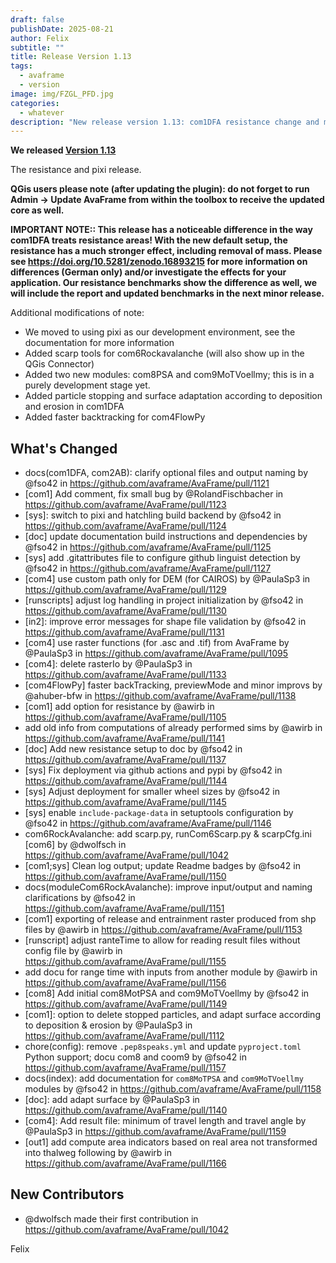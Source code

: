 ```yaml
---
draft: false
publishDate: 2025-08-21
author: Felix
subtitle: ""
title: Release Version 1.13
tags:
  - avaframe
  - version
image: img/FZGL_PFD.jpg
categories:
  - whatever
description: "New release version 1.13: com1DFA resistance change and move to pixi"
---
```


**We released [Version 1.13](https://github.com/avaframe/AvaFrame/releases/tag/1.13)** 

The resistance and pixi release. 

**QGis users please note (after updating the plugin): do not forget to run Admin -> Update AvaFrame from within the 
toolbox to receive the updated core as well.** 

**IMPORTANT NOTE:: This release has a noticeable difference in the way com1DFA treats resistance areas! With the new
default setup, the resistance has a much stronger effect, including removal of mass. Please
see https://doi.org/10.5281/zenodo.16893215 for more information on differences (German only) and/or investigate the
effects for your application. Our resistance benchmarks show the difference as well, we will include the report and
updated benchmarks in the next minor release.**

Additional modifications of note:

- We moved to using pixi as our development environment, see the documentation for more information
- Added scarp tools for com6Rockavalanche (will also show up in the QGis Connector)
- Added two new modules: com8PSA and com9MoTVoellmy; this is in a purely development stage yet.  
- Added particle stopping and surface adaptation according to deposition and erosion in com1DFA 
- Added faster backtracking for com4FlowPy


## What's Changed
* docs(com1DFA, com2AB): clarify optional files and output naming by @fso42 in https://github.com/avaframe/AvaFrame/pull/1121
* [com1] Add comment, fix small bug by @RolandFischbacher in https://github.com/avaframe/AvaFrame/pull/1123
* [sys]: switch to pixi and hatchling build backend by @fso42 in https://github.com/avaframe/AvaFrame/pull/1124
* [doc] update documentation build instructions and dependencies by @fso42 in https://github.com/avaframe/AvaFrame/pull/1125
* [sys] add .gitattributes file to configure github linguist detection by @fso42 in https://github.com/avaframe/AvaFrame/pull/1127
* [com4] use custom path only for DEM (for CAIROS) by @PaulaSp3 in https://github.com/avaframe/AvaFrame/pull/1129
* [runscripts] adjust log handling in project initialization by @fso42 in https://github.com/avaframe/AvaFrame/pull/1130
* [in2]: improve error messages for shape file validation by @fso42 in https://github.com/avaframe/AvaFrame/pull/1131
* [com4] use raster functions (for .asc and .tif) from AvaFrame by @PaulaSp3 in https://github.com/avaframe/AvaFrame/pull/1095
* [com4]: delete rasterIo by @PaulaSp3 in https://github.com/avaframe/AvaFrame/pull/1133
* [com4FlowPy] faster backTracking, previewMode and minor improvs by @ahuber-bfw in https://github.com/avaframe/AvaFrame/pull/1138
* [com1] add option for resistance by @awirb in https://github.com/avaframe/AvaFrame/pull/1105
* add old info from computations of already performed sims by @awirb in https://github.com/avaframe/AvaFrame/pull/1141
* [doc] Add new resistance setup to doc by @fso42 in https://github.com/avaframe/AvaFrame/pull/1137
* [sys] Fix deployment via github actions and pypi by @fso42 in https://github.com/avaframe/AvaFrame/pull/1144
* [sys] Adjust deployment for smaller wheel sizes by @fso42 in https://github.com/avaframe/AvaFrame/pull/1145
* [sys] enable `include-package-data` in setuptools configuration by @fso42 in https://github.com/avaframe/AvaFrame/pull/1146
* com6RockAvalanche: add scarp.py, runCom6Scarp.py & scarpCfg.ini [com6] by @dwolfsch in https://github.com/avaframe/AvaFrame/pull/1042
* [com1;sys] Clean log output; update Readme badges by @fso42 in https://github.com/avaframe/AvaFrame/pull/1150
* docs(moduleCom6RockAvalanche): improve input/output and naming clarifications by @fso42 in https://github.com/avaframe/AvaFrame/pull/1151
* [com1] exporting of release and entrainment raster produced from shp files by @awirb in https://github.com/avaframe/AvaFrame/pull/1153
* [runscript] adjust ranteTime to allow for reading result files without config file by @awirb in https://github.com/avaframe/AvaFrame/pull/1155
* add docu for range time with inputs from another module by @awirb in https://github.com/avaframe/AvaFrame/pull/1156
* [com8] Add initial com8MotPSA and com9MoTVoellmy  by @fso42 in https://github.com/avaframe/AvaFrame/pull/1149
* [com1]: option to delete stopped particles, and adapt surface according to deposition & erosion by @PaulaSp3 in https://github.com/avaframe/AvaFrame/pull/1112
* chore(config): remove `.pep8speaks.yml` and update `pyproject.toml` Python support; docu com8 and coom9 by @fso42 in https://github.com/avaframe/AvaFrame/pull/1157
* docs(index): add documentation for `com8MoTPSA` and `com9MoTVoellmy` modules by @fso42 in https://github.com/avaframe/AvaFrame/pull/1158
* [doc]: add adapt surface by @PaulaSp3 in https://github.com/avaframe/AvaFrame/pull/1140
* [com4]: Add result file: minimum of travel length and travel angle by @PaulaSp3 in https://github.com/avaframe/AvaFrame/pull/1159
* [out1] add compute area indicators based on real area not transformed into thalweg following by @awirb in https://github.com/avaframe/AvaFrame/pull/1166

## New Contributors
* @dwolfsch made their first contribution in https://github.com/avaframe/AvaFrame/pull/1042

Felix
